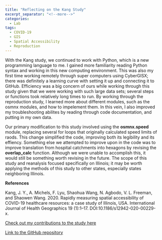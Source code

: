 ```yaml
---
title: "Reflecting on the Kang Study"
excerpt_separator: "<!--more-->"
categories:
  - Lab
tags:
  - COVID-19
  - GIS
  - Spatial Accessibility
  - Reproduction
---
```

With the Kang study, we continued to work with Python, which is a new programming language to me. I gained more familiarity reading Python syntax and working in this new computing environment. This was also my first time working remotely through super computers using CyberGISX; there was definitely a learning curve with setting it up and connecting it to GitHub. Efficiency was a big concern of ours while working through this study given that we were working with such large data sets; several steps or functions took relatively long times to run. By working through the reproduction study, I learned more about different modules, such as the osmnx modules, and how to impelement them.
In this vein, I also improved my troubleshooting abilites by reading through code documentation, and putting in my own data.

Our primary modification to this study involved using the **osmnx.speed** module, replacing several for loops that originally calculated speed limits of raods. This change simplified the code, improving both its legibility and its effiency. Something else we attempted to improve upon in the code was to improve translation from hospital catchments into hexagons by revising the **overlap_calc** function. Although we were unable to accomplish this, it would still be something worth revising in the future. The scope of this study and reanalysis focused specifically on Illinois; it may be worth applying the methods of this study to other states, especially states neighboring Illinois.

**References**

Kang, J. Y., A. Michels, F. Lyu, Shaohua Wang, N. Agbodo, V. L. Freeman, and Shaowen Wang. 2020. Rapidly measuring spatial accessibility of COVID-19 healthcare resources: a case study of Illinois, USA. International Journal of Health Geographics 19 (1):1–17. DOI:10.1186/s12942-020-00229-x.

[Check out my contributions to the study here](https://sydalexander.github.io/RPr-Wang-2020/)

[Link to the GitHub repository](https://github.com/sydalexander/RPr-Kang-2020)
